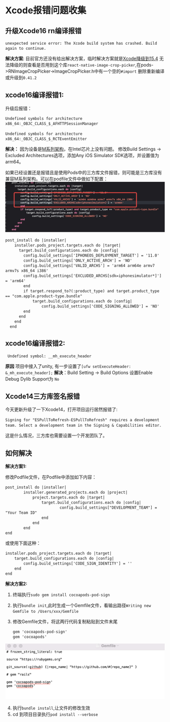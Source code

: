 # Xcode报错问题收集

## 升级Xcode16 rn编译报错
```
unexpected service error: The Xcode build system has crashed. Build again to continue.
```
**解决方案**: 目前官方还没有给出解决方案，临时解决方案就是[Xcode降级到15.4](https://xcodereleases.com/?scope=release)
无法降级的则查看是否用到这个库`react-native-image-crop-picker`,在pods->RNImageCropPicker->ImageCropPicker.h中有一个空的`#import` 删除重新编译或升级到`0.41.2`

## xcode16编译报错1:
升级后报错：
```
Undefined symbols for architecture x86_64:_OBJC_CLASS_$_AFHTTPSessionManager

Undefined symbols for architecture x86_64:_OBJC_CLASS_$_RCTEventEmitter
```
**解决：** 因为设备是[M系列架构](https://blog.csdn.net/w13776024210/article/details/121857456)，在Intel芯片上没有问题。
修改Build Settings -> Excluded Architectures选项，添加Any iOS Simulator SDK选项，并设置值为arm64。

如果已经设置还是报错且是使用Pods中的三方库文件报错，则可能是三方库没有兼容M系列架构。可以在podfile文件中做如下配置：
![arm64_error](./arm64_error.jpeg)

```
post_install do |installer|
    installer.pods_project.targets.each do |target|
      target.build_configurations.each do |config|
        config.build_settings['IPHONEOS_DEPLOYMENT_TARGET'] = '11.0'
        config.build_settings['ONLY_ACTIVE_ARCH'] = 'NO'
        config.build_settings['VALID_ARCHS'] = 'arm64 arm64e armv7 armv7s x86_64 i386'
        config.build_settings['EXCLUDED_ARCHS[sdk=iphonesimulator*]'] = 'arm64'
        end
        if target.respond_to?(:product_type) and target.product_type == "com.apple.product-type.bundle"
            target.build_configurations.each do |config|
                config.build_settings['CODE_SIGNING_ALLOWED'] = 'NO'
        end
      end
    end
  end
```
## xcode16编译报错2:

```
 Undefined symbol: __mh_execute_header

```
**原因** 项目中接入了unity, 有一步设置了`[ufw setExecuteHeader: &_mh_execute_header];`
**解决**：Build Setting -> Build Options 设置Enable Debug Dylib Support为 `No`

## Xcode14三方库签名报错

今天更新升级了一下Xcode14，打开项目运行居然报错了:

`Signing for "ESPullToRefresh-ESPullToRefresh" requires a development team. Select a development team in the Signing & Capabilities editor.`

这是什么情况，三方库也需要设置一个开发团队了。

## 如何解决

**解决方案1:**

修改Podfile文件，在Podfile中添加如下内容：

```
post_install do |installer|
        installer.generated_projects.each do |project|
            project.targets.each do |target|
                target.build_configurations.each do |config|
                        config.build_settings["DEVELOPMENT_TEAM"] = "Your Team ID"
                end
            end
        end
end

```

或使用下面这种：
```
installer.pods_project.targets.each do |target|
    target.build_configurations.each do |config|
        config.build_settings['CODE_SIGN_IDENTITY'] = ''
    end
end

```

**解决方案2:**

1. 终端执行`sudo gem install cocoapods-pod-sign`
2. 执行`bundle init`,此时生成一个Gemfile文件，看输出路径`Writing new Gemfile to /Users/xxx/Gemfile`
3. 修改Gemfile文件，将这两行代码复制粘贴到文件末尾

 	```
 	gem 'cocoapods-pod-sign'
	gem 'cocoapods'
 	```
 ![Gemfile](./Gemfile.png)

4. 执行`bundle install`,让文件的修改生效
5. cd 到项目目录执行`pod install --verbose`

